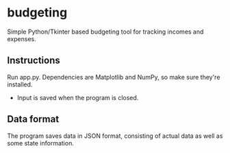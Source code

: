 # budgeting
Simple Python/Tkinter based budgeting tool for tracking incomes and expenses.

## Instructions
Run app.py. Dependencies are Matplotlib and NumPy, so make sure they're installed.

- Input is saved when the program is closed.

## Data format
The program saves data in JSON format, consisting of actual data as well as some state information.
